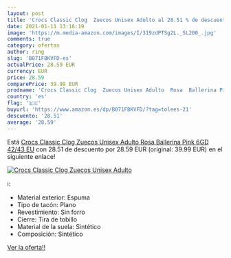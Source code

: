 ```yaml
---
layout: post
title: 'Crocs Classic Clog  Zuecos Unisex Adulto al 28.51 % de descuento'
date: 2021-01-11 13:16:19
image: 'https://m.media-amazon.com/images/I/319zdPTSg2L._SL200_.jpg'
comments: true
category: ofertas
author: ring
slug: 'B071FBKVFD-es'
actualPrice: 28.59 EUR
currency: EUR
price: 28.59
comparePrice: 39.99 EUR
prodname: 'Crocs Classic Clog  Zuecos Unisex Adulto  Rosa  Ballerina Pink 6GD   42/43 EU'
country: 'es'
flag: '🇪🇸'
buyurl: 'https://www.amazon.es/dp/B071FBKVFD/?tag=tolees-21'
descuento: '28.51'
average: '28.59'
---
```


Está [Crocs Classic Clog  Zuecos Unisex Adulto  Rosa  Ballerina Pink 6GD   42/43 EU](https://www.amazon.es/dp/B071FBKVFD/?tag=tolees-21) con 28.51 de descuento por 28.59 EUR (original: 39.99 EUR) en el siguiente enlace!

[![Crocs Classic Clog  Zuecos Unisex Adulto](https://m.media-amazon.com/images/I/319zdPTSg2L._SL200_.jpg)](https://www.amazon.es/dp/B071FBKVFD/?tag=tolees-21)

ℹ️:

- Material exterior: Espuma
- Tipo de tacón: Plano
- Revestimiento: Sin forro
- Cierre: Tira de tobillo
- Material de la suela: Sintético
- Composición: Sintético

[Ver la oferta!!](https://www.amazon.es/dp/B071FBKVFD/?tag=tolees-21)
